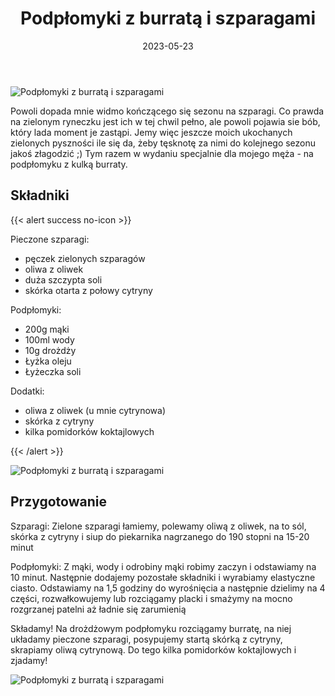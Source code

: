 ﻿---
title: "Podpłomyki z burratą i szparagami"
date: 2023-05-23
categories:
- dania główne
tags:
- szparagi
- burrata
- podpłomyk
- wegetariańskie
thumbnailImagePosition: "top"
---
![Podpłomyki z burratą i szparagami](/img/Podplomyki-z-burrata-i-szparagami/Podplomyki-z-burrata-i-szparagami-1.jpg)

Powoli dopada mnie widmo kończącego się sezonu na szparagi. Co prawda na zielonym ryneczku jest ich w tej chwil pełno, ale powoli pojawia sie bób, który lada moment je zastąpi. Jemy więc jeszcze moich ukochanych zielonych pyszności ile się da, żeby tęsknotę za nimi do kolejnego sezonu jakoś złagodzić ;) Tym razem w wydaniu specjalnie dla mojego męża - na podpłomyku z kulką burraty.

<!--more-->

## Składniki
{{< alert success no-icon >}}

Pieczone szparagi:
- pęczek zielonych szparagów
- oliwa z oliwek
- duża szczypta soli
- skórka otarta z połowy cytryny

Podpłomyki:
- 200g mąki
- 100ml wody
- 10g drożdży
- Łyżka oleju
- Łyżeczka soli

Dodatki:
- oliwa z oliwek (u mnie cytrynowa)
- skórka z cytryny
- kilka pomidorków koktajlowych

{{< /alert >}}

![Podpłomyki z burratą i szparagami](/img/Podplomyki-z-burrata-i-szparagami/Podplomyki-z-burrata-i-szparagami-3.jpg)

## Przygotowanie

Szparagi:
Zielone szparagi łamiemy, polewamy oliwą z oliwek, na to sól, skórka z cytryny i siup do piekarnika nagrzanego do 190 stopni na 15-20 minut

Podpłomyki:
Z mąki, wody i odrobiny mąki robimy zaczyn i odstawiamy na 10 minut. Następnie dodajemy pozostałe składniki i wyrabiamy elastyczne ciasto. Odstawiamy na 1,5 godziny do wyrośnięcia a następnie dzielimy na 4 części, rozwałkowujemy lub rozciągamy placki i smażymy na mocno rozgrzanej patelni aż ładnie się zarumienią

Składamy!
Na drożdżowym podpłomyku rozciągamy burratę, na niej układamy pieczone szparagi, posypujemy startą skórką z cytryny, skrapiamy oliwą cytrynową. Do tego kilka pomidorków koktajlowych i zjadamy!

![Podpłomyki z burratą i szparagami](/img/Podplomyki-z-burrata-i-szparagami/Podplomyki-z-burrata-i-szparagami-2.jpg)